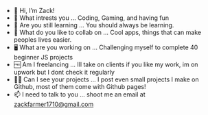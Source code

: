 - 👋 Hi, I’m Zack!
- 👀 What intrests you ... Coding, Gaming, and having fun
- 🌱 Are you still learning ... You should always be learning.
- 💞️ What do you like to collab on ... Cool apps, things that can make peoples lives easier.
- 🖥  What are you working on ... Challenging myself to complete 40 beginner JS projects
- 🆓 Am I freelancing ... Ill take on clients if you like my work, im on upwork but I dont check it regularly
- 👩‍💻 Can I see your projects ... I post even small projects I make on Github, most of them come with Github pages!
- 📫 I need to talk to you ... shoot me an email at zackfarmer1710@gmail.com
